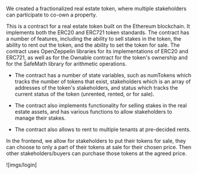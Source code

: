 We created a fractionalized real estate token, where multiple stakeholders can participate to co-own a property.

This is a contract for a real estate token built on the Ethereum blockchain. It implements both the ERC20 and ERC721 token standards. The contract has a number of features, including the ability to sell stakes in the token, the ability to rent out the token, and the ability to set the token for sale. The contract uses OpenZeppelin libraries for its implementations of ERC20 and ERC721, as well as for the Ownable contract for the token's ownership and for the SafeMath library for arithmetic operations.

- The contract has a number of state variables, such as numTokens which tracks the number of tokens that exist, stakeholders which is an array of addresses of the token's stakeholders, and status which tracks the current status of the token (unrented, rented, or for sale).

- The contract also implements functionality for selling stakes in the real estate assets, and has various functions to allow stakeholders to manage their stakes.

- The contract also allows to rent to multiple tenants at pre-decided rents.

In the frontend, we allow for stakeholders to put their tokens for sale, they can choose to only a part of their tokens at sale for their chosen price. Then other stakeholders/buyers can purchase those tokens at the agreed price.

![imgs/login]




